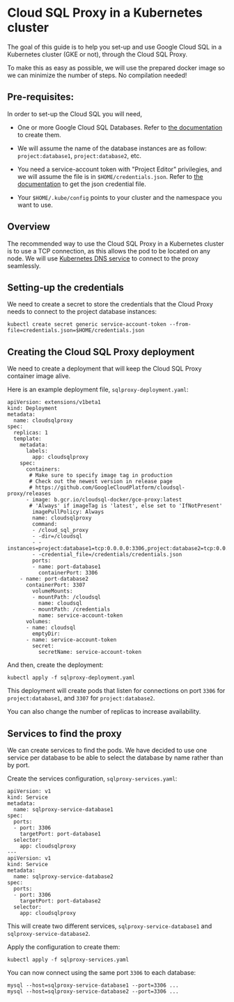 Cloud SQL Proxy in a Kubernetes cluster
=======================================

The goal of this guide is to help you set-up and use Google Cloud SQL in
a Kubernetes cluster (GKE or not), through the Cloud SQL Proxy.

To make this as easy as possible, we will use the prepared docker image
so we can minimize the number of steps. No compilation needed!

Pre-requisites:
---------------

In order to set-up the Cloud SQL you will need,

- One or more Google Cloud SQL Databases. Refer to [the
  documentation](https://cloud.google.com/sql/docs/) to create them.

- We will assume the name of the database instances are as follow:
  `project:database1`, `project:database2`, etc.

- You need a service-account token with "Project Editor" privilegies,
  and we will assume the file is in `$HOME/credentials.json`. Refer to
  [the documentation](https://cloud.google.com/docs/authentication#developer_workflow)
  to get the json credential file.

- Your `$HOME/.kube/config` points to your cluster and the namespace you
  want to use.

Overview
--------

The recommended way to use the Cloud SQL Proxy in a Kubernetes cluster
is to use a TCP connection, as this allows the pod to be located on any
node. We will use [Kubernetes DNS
service](http://kubernetes.io/docs/admin/dns/) to connect to the proxy
seamlessly.

Setting-up the credentials
--------------------------

We need to create a secret to store the credentials that the Cloud Proxy
needs to connect to the project database instances:

```
kubectl create secret generic service-account-token --from-file=credentials.json=$HOME/credentials.json
```

Creating the Cloud SQL Proxy deployment
---------------------------------------

We need to create a deployment that will keep the Cloud SQL Proxy
container image alive.

Here is an example deployment file, `sqlproxy-deployment.yaml`:

```
apiVersion: extensions/v1beta1
kind: Deployment
metadata:
  name: cloudsqlproxy
spec:
  replicas: 1
  template:
    metadata:
      labels:
        app: cloudsqlproxy
    spec:
      containers:
       # Make sure to specify image tag in production
       # Check out the newest version in release page
       # https://github.com/GoogleCloudPlatform/cloudsql-proxy/releases
      - image: b.gcr.io/cloudsql-docker/gce-proxy:latest
       # 'Always' if imageTag is 'latest', else set to 'IfNotPresent'
        imagePullPolicy: Always
        name: cloudsqlproxy
        command:
        - /cloud_sql_proxy
        - -dir=/cloudsql
        - -instances=project:database1=tcp:0.0.0.0:3306,project:database2=tcp:0.0.0.0:3307
        - -credential_file=/credentials/credentials.json
        ports:
        - name: port-database1
          containerPort: 3306
	- name: port-database2
	  containerPort: 3307
        volumeMounts:
        - mountPath: /cloudsql
          name: cloudsql
        - mountPath: /credentials
          name: service-account-token
      volumes:
      - name: cloudsql
        emptyDir:
      - name: service-account-token
        secret:
          secretName: service-account-token
```

And then, create the deployment:

```
kubectl apply -f sqlproxy-deployment.yaml
```

This deployment will create pods that listen for connections on port
`3306` for `project:database1`, and `3307` for `project:database2`.

You can also change the number of replicas to increase availability.

Services to find the proxy
--------------------------

We can create services to find the pods. We have decided to use one
service per database to be able to select the database by name rather
than by port.

Create the services configuration, `sqlproxy-services.yaml`:

```
apiVersion: v1
kind: Service
metadata:
  name: sqlproxy-service-database1
spec:
  ports:
  - port: 3306
    targetPort: port-database1
  selector:
    app: cloudsqlproxy
---
apiVersion: v1
kind: Service
metadata:
  name: sqlproxy-service-database2
spec:
  ports:
  - port: 3306
    targetPort: port-database2
  selector:
    app: cloudsqlproxy
```

This will create two different services, `sqlproxy-service-database1`
and `sqlproxy-service-database2`.

Apply the configuration to create them:

```
kubectl apply -f sqlproxy-services.yaml
```

You can now connect using the same port `3306` to each database:

```
mysql --host=sqlproxy-service-database1 --port=3306 ...
mysql --host=sqlproxy-service-database2 --port=3306 ...
```
